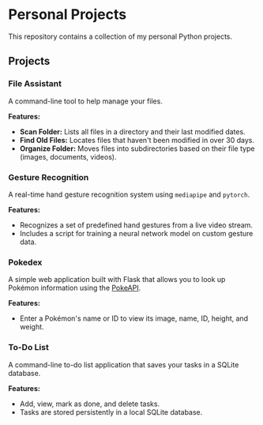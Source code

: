 # Personal Projects

This repository contains a collection of my personal Python projects.

## Projects

### File Assistant

A command-line tool to help manage your files.

**Features:**

*   **Scan Folder:** Lists all files in a directory and their last modified dates.
*   **Find Old Files:** Locates files that haven't been modified in over 30 days.
*   **Organize Folder:** Moves files into subdirectories based on their file type (images, documents, videos).

### Gesture Recognition

A real-time hand gesture recognition system using `mediapipe` and `pytorch`.

**Features:**

*   Recognizes a set of predefined hand gestures from a live video stream.
*   Includes a script for training a neural network model on custom gesture data.

### Pokedex

A simple web application built with Flask that allows you to look up Pokémon information using the [PokeAPI](https://pokeapi.co/).

**Features:**

*   Enter a Pokémon's name or ID to view its image, name, ID, height, and weight.

### To-Do List

A command-line to-do list application that saves your tasks in a SQLite database.

**Features:**

*   Add, view, mark as done, and delete tasks.
*   Tasks are stored persistently in a local SQLite database.
